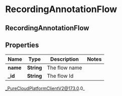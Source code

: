 # RecordingAnnotationFlow

## RecordingAnnotationFlow

## Properties

|Name | Type | Description | Notes|
|------------ | ------------- | ------------- | -------------|
| **name** | **String** | The flow name | |
| **_id** | **String** | The flow Id | |



_PureCloudPlatformClientV2@173.0.0_
